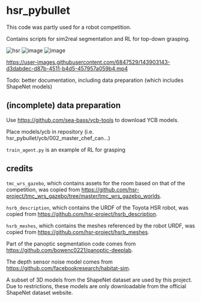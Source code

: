 # hsr_pybullet

This code was partly used for a robot competition.

Contains scripts for sim2real segmentation and RL for top-down grasping.

![hsr](https://user-images.githubusercontent.com/6847529/143902941-330e2e2d-0c74-4e11-bc4f-74ba043ab4a9.gif)
![image](https://user-images.githubusercontent.com/6847529/143903022-82b8ebb8-af1c-45d9-ad26-23b79dc89df7.png)
![image](https://user-images.githubusercontent.com/6847529/143903132-b735c645-27e5-43af-b15d-e361bb03958f.png)


https://user-images.githubusercontent.com/6847529/143903143-d3dabdec-d87b-4511-b4d5-457957a059b4.mp4



Todo: better documentation, including data preparation (which includes ShapeNet models)

## (incomplete) data preparation

Use https://github.com/sea-bass/ycb-tools to download YCB models.

Place models/ycb in repository (i.e. hsr_pybullet/ycb/002_master_chef_can...)

`train_agent.py` is an example of RL for grasping

## credits
`tmc_wrs_gazebo`, which contains assets for the room based on that of the competition, was copied from https://github.com/hsr-project/tmc_wrs_gazebo/tree/master/tmc_wrs_gazebo_worlds. 

`hsrb_description`, which contains the URDF of the Toyota HSR robot, was copied from https://github.com/hsr-project/hsrb_description.

`hsrb_meshes`, which contains the meshes referenced by the robot URDF, was copied from https://github.com/hsr-project/hsrb_meshes.

Part of the panoptic segmentation code comes from https://github.com/bowenc0221/panoptic-deeplab.

The depth sensor noise model comes from https://github.com/facebookresearch/habitat-sim.

A subset of 3D models from the ShapeNet dataset are used by this project. Due to restrictions, these models are only downloadable from the official ShapeNet dataset website.
